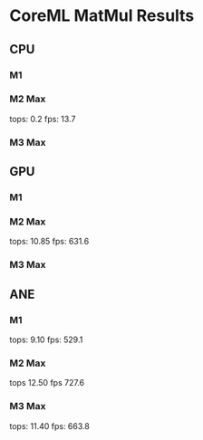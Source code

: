 # CoreML MatMul Results

## CPU

### M1

### M2 Max
tops: 0.2
fps: 13.7

### M3 Max

## GPU

### M1

### M2 Max
tops: 10.85
fps: 631.6

### M3 Max

## ANE

### M1
tops: 9.10
fps: 529.1

### M2 Max
tops 12.50
fps 727.6

### M3 Max
tops: 11.40
fps: 663.8